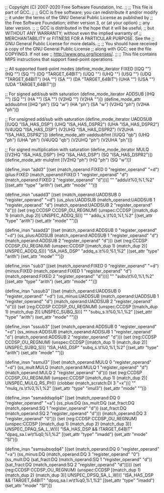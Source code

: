 ;; Copyright (C) 2007-2020 Free Software Foundation, Inc.
;;
;; This file is part of GCC.
;;
;; GCC is free software; you can redistribute it and/or modify
;; it under the terms of the GNU General Public License as published by
;; the Free Software Foundation; either version 3, or (at your option)
;; any later version.
;;
;; GCC is distributed in the hope that it will be useful,
;; but WITHOUT ANY WARRANTY; without even the implied warranty of
;; MERCHANTABILITY or FITNESS FOR A PARTICULAR PURPOSE.  See the
;; GNU General Public License for more details.
;;
;; You should have received a copy of the GNU General Public License
;; along with GCC; see the file COPYING3.  If not see
;; <http://www.gnu.org/licenses/>.
;;
;; This file contains MIPS instructions that support fixed-point operations.

;; All supported fixed-point modes
(define_mode_iterator FIXED [(QQ "") (HQ "") (SQ "") (DQ "TARGET_64BIT")
			     (UQQ "") (UHQ "") (USQ "") (UDQ "TARGET_64BIT")
			     (HA "") (SA "") (DA "TARGET_64BIT")
			     (UHA "") (USA "") (UDA "TARGET_64BIT")])

;; For signed add/sub with saturation
(define_mode_iterator ADDSUB [(HQ "") (SQ "") (HA "") (SA "") (V2HQ "")
			      (V2HA "")])
(define_mode_attr addsubfmt [(HQ "ph") (SQ "w") (HA "ph") (SA "w")
			     (V2HQ "ph") (V2HA "ph")])

;; For unsigned add/sub with saturation
(define_mode_iterator UADDSUB [(UQQ "ISA_HAS_DSP") (UHQ "ISA_HAS_DSPR2")
			       (UHA "ISA_HAS_DSPR2") (V4UQQ "ISA_HAS_DSP")
			       (V2UHQ "ISA_HAS_DSPR2") (V2UHA "ISA_HAS_DSPR2")])
(define_mode_attr uaddsubfmt [(UQQ "qb") (UHQ "ph") (UHA "ph")
			      (V4UQQ "qb") (V2UHQ "ph") (V2UHA "ph")])

;; For signed multiplication with saturation
(define_mode_iterator MULQ [(V2HQ "ISA_HAS_DSP") (HQ "ISA_HAS_DSP")
			    (SQ "ISA_HAS_DSPR2")])
(define_mode_attr mulqfmt [(V2HQ "ph") (HQ "ph") (SQ "w")])

(define_insn "add<mode>3"
  [(set (match_operand:FIXED 0 "register_operand" "=d")
	(plus:FIXED (match_operand:FIXED 1 "register_operand" "d")
		    (match_operand:FIXED 2 "register_operand" "d")))]
  ""
  "<d>addu\t%0,%1,%2"
  [(set_attr "type" "arith")
   (set_attr "mode" "<IMODE>")])

(define_insn "usadd<mode>3"
  [(set (match_operand:UADDSUB 0 "register_operand" "=d")
	(us_plus:UADDSUB (match_operand:UADDSUB 1 "register_operand" "d")
			 (match_operand:UADDSUB 2 "register_operand" "d")))
   (set (reg:CCDSP CCDSP_OU_REGNUM)
	(unspec:CCDSP [(match_dup 1) (match_dup 2)] UNSPEC_ADDQ_S))]
  ""
  "addu_s.<uaddsubfmt>\t%0,%1,%2"
  [(set_attr "type" "arith")
   (set_attr "mode" "<IMODE>")])

(define_insn "ssadd<mode>3"
  [(set (match_operand:ADDSUB 0 "register_operand" "=d")
	(ss_plus:ADDSUB (match_operand:ADDSUB 1 "register_operand" "d")
			(match_operand:ADDSUB 2 "register_operand" "d")))
   (set (reg:CCDSP CCDSP_OU_REGNUM)
	(unspec:CCDSP [(match_dup 1) (match_dup 2)] UNSPEC_ADDQ_S))]
  "ISA_HAS_DSP"
  "addq_s.<addsubfmt>\t%0,%1,%2"
  [(set_attr "type" "arith")
   (set_attr "mode" "<IMODE>")])

(define_insn "sub<mode>3"
  [(set (match_operand:FIXED 0 "register_operand" "=d")
        (minus:FIXED (match_operand:FIXED 1 "register_operand" "d")
		     (match_operand:FIXED 2 "register_operand" "d")))]
  ""
  "<d>subu\t%0,%1,%2"
  [(set_attr "type" "arith")
   (set_attr "mode" "<IMODE>")])

(define_insn "ussub<mode>3"
  [(set (match_operand:UADDSUB 0 "register_operand" "=d")
	(us_minus:UADDSUB (match_operand:UADDSUB 1 "register_operand" "d")
			  (match_operand:UADDSUB 2 "register_operand" "d")))
   (set (reg:CCDSP CCDSP_OU_REGNUM)
	(unspec:CCDSP [(match_dup 1) (match_dup 2)] UNSPEC_SUBQ_S))]
  ""
  "subu_s.<uaddsubfmt>\t%0,%1,%2"
  [(set_attr "type" "arith")
   (set_attr "mode" "<IMODE>")])

(define_insn "sssub<mode>3"
  [(set (match_operand:ADDSUB 0 "register_operand" "=d")
	(ss_minus:ADDSUB (match_operand:ADDSUB 1 "register_operand" "d")
			 (match_operand:ADDSUB 2 "register_operand" "d")))
   (set (reg:CCDSP CCDSP_OU_REGNUM)
	(unspec:CCDSP [(match_dup 1) (match_dup 2)] UNSPEC_SUBQ_S))]
  "ISA_HAS_DSP"
  "subq_s.<addsubfmt>\t%0,%1,%2"
  [(set_attr "type" "arith")
   (set_attr "mode" "<IMODE>")])

(define_insn "ssmul<mode>3"
  [(set (match_operand:MULQ 0 "register_operand" "=d")
	(ss_mult:MULQ (match_operand:MULQ 1 "register_operand" "d")
		      (match_operand:MULQ 2 "register_operand" "d")))
   (set (reg:CCDSP CCDSP_OU_REGNUM)
        (unspec:CCDSP [(match_dup 1) (match_dup 2)] UNSPEC_MULQ_RS_PH))
   (clobber (match_scratch:DI 3 "=x"))]
  ""
  "mulq_rs.<mulqfmt>\t%0,%1,%2"
  [(set_attr "type"     "imul3")
   (set_attr "mode"     "<IMODE>")])

(define_insn "ssmaddsqdq4"
  [(set (match_operand:DQ 0 "register_operand" "=a")
	(ss_plus:DQ
	(ss_mult:DQ (sat_fract:DQ (match_operand:SQ 1
				   "register_operand" "d"))
                    (sat_fract:DQ (match_operand:SQ 2
				   "register_operand" "d")))
        (match_operand:DQ 3 "register_operand" "0")))
   (set (reg:CCDSP CCDSP_OU_REGNUM)
	(unspec:CCDSP [(match_dup 1) (match_dup 2) (match_dup 3)]
		      UNSPEC_DPAQ_SA_L_W))]
  "ISA_HAS_DSP && !TARGET_64BIT"
  "dpaq_sa.l.w\t%q0,%1,%2"
  [(set_attr "type" "imadd")
   (set_attr "mode" "SI")])

(define_insn "ssmsubsqdq4"
  [(set (match_operand:DQ 0 "register_operand" "=a")
	(ss_minus:DQ
	 (match_operand:DQ 3 "register_operand" "0")
         (ss_mult:DQ (sat_fract:DQ (match_operand:SQ 1
				    "register_operand" "d"))
                     (sat_fract:DQ (match_operand:SQ 2
				    "register_operand" "d")))))
   (set (reg:CCDSP CCDSP_OU_REGNUM)
	(unspec:CCDSP [(match_dup 1) (match_dup 2) (match_dup 3)]
		      UNSPEC_DPSQ_SA_L_W))]
  "ISA_HAS_DSP && !TARGET_64BIT"
  "dpsq_sa.l.w\t%q0,%1,%2"
  [(set_attr "type" "imadd")
   (set_attr "mode" "SI")])
